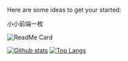 <!--
 * @Description: 这是***页面（组件）
 * @Date: 2021-06-20 22:47:25
 * @Author: zouzheng
 * @LastEditors: zouzheng
 * @LastEditTime: 2021-06-20 23:46:55
-->

Here are some ideas to get your started:

小小前端一枚

![ReadMe Card](https://github-readme-stats.vercel.app/api/pin/?username=pikaz-18&repo=pikaz-18)

[![Github stats](https://github-readme-stats.vercel.app/api?username=pikaz-18)](https://github.com/pikaz-18/github-readme-stats)
[![Top Langs](https://github-readme-stats.vercel.app/api/top-langs/?username=pikaz-18&layout=compact)](https://github.com/pikaz-18/github-readme-stats)
